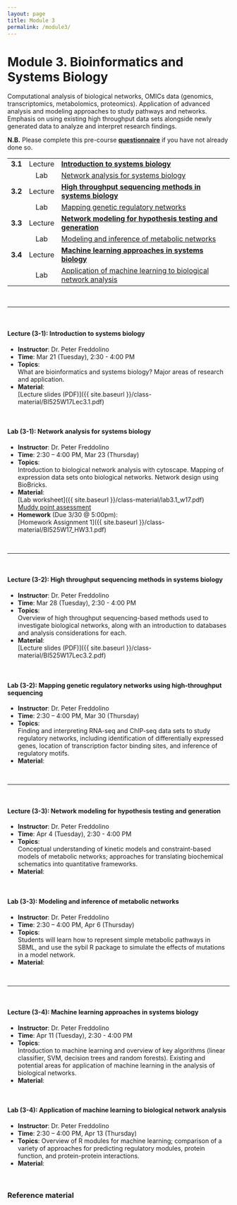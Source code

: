 ```yaml
---
layout: page
title: Module 3
permalink: /module3/
---
```



# Module 3. Bioinformatics and Systems Biology

Computational analysis of biological networks, OMICs data (genomics, transcriptomics, metabolomics, proteomics).  Application of advanced analysis and modeling approaches to study pathways and networks. Emphasis on using existing high throughput data sets alongside newly generated data to analyze and interpret research findings.  

  
**N.B.** Please complete this pre-course [**questionnaire**](http://tinyurl.com/bioinf525-questions) if you have not already done so. 


|         |         |                    | 
| :-----: |:------:| :----------------------- | 
| **3.1** | Lecture | [**Introduction to systems biology**](#3.1) | 
|         | Lab     | [Network analysis for systems biology](#3.1) | 
| **3.2** | Lecture | [**High throughput sequencing methods in systems biology**](#3.2) | 
|         | Lab     | [Mapping genetic regulatory networks](#3.2)       | 
| **3.3** | Lecture | [**Network modeling for hypothesis testing and generation**](#3.3)  | 
|         | Lab     | [Modeling and inference of metabolic networks](#3.2)  | 
| **3.4** | Lecture | [**Machine learning approaches in systems biology**](#3.4) | 
|         | Lab     | [Application of machine learning to biological network analysis](#3.4)  | 

<br>

---
<a name="3.1"></a>
<br>

#### Lecture (3-1):	**Introduction to systems biology**  
- **Instructor**: 	Dr. Peter Freddolino  
- **Time**: 		Mar 21 (Tuesday), 2:30 - 4:00 PM  
- **Topics**:  
What are bioinformatics and systems biology?  Major areas of research and application.  
- **Material**:  
[Lecture slides (PDF)]({{ site.baseurl }}/class-material/BI525W17Lec3.1.pdf)

<br>

#### Lab (3-1): 	**Network analysis for systems biology**  
- **Instructor**: 	Dr. Peter Freddolino  
- **Time**: 		2:30 – 4:00 PM, Mar 23 (Thursday)  
- **Topics**:  
Introduction to biological network analysis with cytoscape. Mapping of expression data sets onto biological networks. Network design using BioBricks. 
- **Material**:  
[Lab worksheet]({{ site.baseurl }}/class-material/lab3.1_w17.pdf)  
[Muddy point assessment](https://goo.gl/forms/7El7W1Vw0nHJPUTO2)  
- **Homework** (Due 3/30 @ 5:00pm):  
[Homework Assignment 1]({{ site.baseurl }}/class-material/BI525W17_HW3.1.pdf)  


<br>

---
<a name="3.2"></a>
<br>

#### Lecture (3-2): **High throughput sequencing methods in systems biology**  
- **Instructor**: 	Dr. Peter Freddolino  
- **Time**: 		Mar 28 (Tuesday), 2:30 - 4:00 PM  
- **Topics**:  
Overview of high throughput sequencing-based methods used to investigate biological networks, along with an introduction to databases and analysis considerations for each. 
- **Material**:  
[Lecture slides (PDF)]({{ site.baseurl }}/class-material/BI525W17Lec3.2.pdf)

<br>

#### Lab (3-2): 	**Mapping genetic regulatory networks using high-throughput sequencing**  
- **Instructor**: 	Dr. Peter Freddolino  
- **Time**: 2:30 – 4:00 PM, Mar 30 (Thursday)  
- **Topics**:  
Finding and interpreting RNA-seq and ChIP-seq data sets to study regulatory networks, including identification of differentially expressed genes, location of transcription factor binding sites, and inference of regulatory motifs.
- **Material**:  

<br>

---
<a name="3.3"></a>
<br>

#### Lecture (3-3): **Network modeling for hypothesis testing and generation** 
- **Instructor**:   Dr. Peter Freddolino  
- **Time**:         Apr 4 (Tuesday), 2:30 - 4:00 PM  
- **Topics**:  
Conceptual understanding of kinetic models and constraint-based models of metabolic networks; approaches for translating biochemical schematics into quantitative frameworks.
- **Material**:  


<br>

#### Lab (3-3):     **Modeling and inference of metabolic networks**  
- **Instructor**:   Dr. Peter Freddolino  
- **Time**:         2:30 – 4:00 PM, Apr 6 (Thursday)  
- **Topics**:  
Students will learn how to represent simple metabolic pathways in SBML, and use the sybil R package to simulate the effects of mutations in a model network.  
- **Material**:  


<br>

---
<a name="3.4"></a>
<br>

#### Lecture (3-4): **Machine learning approaches in systems biology**  
- **Instructor**: 	Dr. Peter Freddolino  
- **Time**: 		Apr 11 (Tuesday), 2:30 - 4:00 PM  
- **Topics**:  
Introduction to machine learning and overview of key algorithms (linear classifier, SVM, decision trees and random forests). Existing and potential areas for application of machine learning in the analysis of biological networks.  
- **Material**:  
  

<br>

#### Lab (3-4): 	**Application of machine learning to biological network analysis** 
- **Instructor**: 	Dr. Peter Freddolino
- **Time**: 		2:30 – 4:00 PM, Apr 13 (Thursday)  
- **Topics**:
Overview of R modules for machine learning; comparison of a variety of approaches for predicting regulatory modules, protein function, and protein-protein interactions.
- **Material**:  


<br>

### Reference material
<!--- files dont exist yet...
[Slides-2.1]()
[Slides-2.2]()
-->

